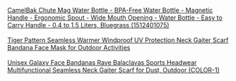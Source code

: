 <index>

<a target="_blank" href="https://www.amazon.com/gp/product/B0766413K9/ref=as_li_tl?ie=UTF8&camp=1789&creative=9325&creativeASIN=B0766413K9&linkCode=as2&tag=kenosabi0d-20&linkId=6f724ba801e1828131c6718de43d322c">CamelBak Chute Mag Water Bottle - BPA-Free Water Bottle - Magnetic Handle - Ergonomic Spout - Wide Mouth Opening - Water Bottle - Easy to Carry Handle - 0.4 to 1.5 Liters, Bluegrass (1512401075)</a><img src="//ir-na.amazon-adsystem.com/e/ir?t=kenosabi0d-20&l=am2&o=1&a=B0766413K9" width="1" height="1" border="0" alt="" style="border:none !important; margin:0px !important;" />
<br>
<br>
<a target="_blank" href="https://www.amazon.com/gp/product/B086P9ZQ6M/ref=as_li_tl?ie=UTF8&camp=1789&creative=9325&creativeASIN=B086P9ZQ6M&linkCode=as2&tag=kenosabi0d-20&linkId=eeeea203bd79476492167b4867a530c6">Tiger Pattern Seamless Warmer Windproof UV Protection Neck Gaiter Scarf Bandana Face Mask for Outdoor Activities</a><img src="//ir-na.amazon-adsystem.com/e/ir?t=kenosabi0d-20&l=am2&o=1&a=B086P9ZQ6M" width="1" height="1" border="0" alt="" style="border:none !important; margin:0px !important;" />
<br>
<br>
<a target="_blank" href="https://www.amazon.com/gp/product/B088X5LPNZ/ref=as_li_tl?ie=UTF8&camp=1789&creative=9325&creativeASIN=B088X5LPNZ&linkCode=as2&tag=kenosabi0d-20&linkId=54a5b61bcfe4f68f27fa414ed0665996">Unisex Galaxy Face Bandanas Rave Balaclavas Sports Headwear Multifunctional Seamless Neck Gaiter Scarf for Dust, Outdoor (COLOR-1)</a><img src="//ir-na.amazon-adsystem.com/e/ir?t=kenosabi0d-20&l=am2&o=1&a=B088X5LPNZ" width="1" height="1" border="0" alt="" style="border:none !important; margin:0px !important;" />



</index>
